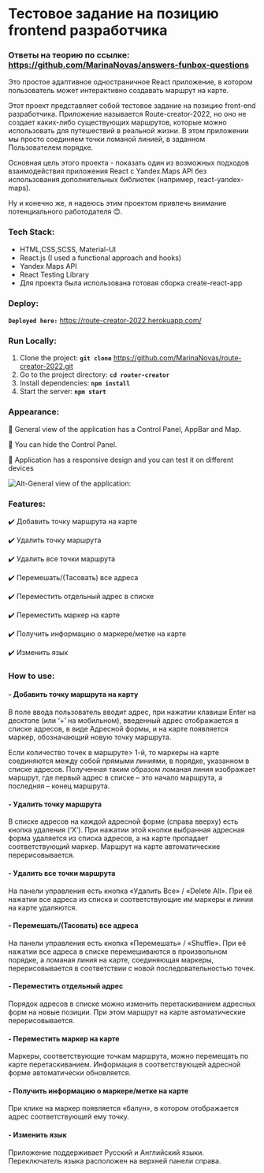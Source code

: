 # Тестовое задание на позицию frontend разработчика

### Ответы на теорию по ссылке: https://github.com/MarinaNovas/answers-funbox-questions

Это простое адаптивное одностраничное React приложение, в котором пользователь может интерактивно создавать маршрут на карте.

Этот проект представляет собой тестовое задание на позицию front-end разработчика. Приложение называется Route-creator-2022, но оно не создает каких-либо существующих маршрутов, которые можно использовать для путешествий в реальной жизни. В этом приложении мы просто соединяем точки ломаной линией, в заданном Пользователем порядке.

Основная цель этого проекта - показать один из возможных подходов взаимодействия приложения React с Yandex.Maps  API без использования дополнительных библиотек (например, react-yandex-maps).

Ну и конечно же, я надеюсь этим проектом привлечь внимание потенциального работодателя :blush:.

### Tech Stack:

- HTML,CSS,SCSS, Material-UI
- React.js (I used a functional approach and hooks)
- Yandex Maps API
- React Testing Library
- Для проекта была использована готовая сборка create-react-app

### Deploy:

**`Deployed here:`** https://route-creator-2022.herokuapp.com/

### Run Locally:
1. Clone the project: **`git clone`** https://github.com/MarinaNovas/route-creator-2022.git
2. Go to the project directory: **`cd router-creator`**
3. Install dependencies: **`npm install`**
4. Start the server: **`npm start`**

### Appearance:
:rocket: General view of the application has a Control Panel, AppBar and Map.

:rocket: You can hide the Control Panel.

:rocket: Application has a responsive design and you can test it on different devices

![Alt-General view of the application:](https://github.com/MarinaNovas/route-creator-2022/blob/master/route-creator-sm.jpg "Орк")

### Features:
:heavy_check_mark: Добавить точку маршрута на карте

:heavy_check_mark: Удалить точку маршрута

:heavy_check_mark: Удалить все точки маршрута

:heavy_check_mark: Перемешать/(Тасовать) все адреса

:heavy_check_mark: Переместить отдельный адрес в списке

:heavy_check_mark: Переместить маркер на карте

:heavy_check_mark: Получить информацию о маркере/метке на карте

:heavy_check_mark: Изменить язык

### How to use:
#### - Добавить точку маршрута на карту
В поле ввода пользователь вводит адрес, при нажатии клавиши Enter на десктопе (или ‘+’ на мобильном), введенный адрес отображается в списке адресов, в виде Адресной формы, и на карте появляется маркер, обозначающий новую точку маршрута.

Если количество точек в маршруте> 1-й, то маркеры на карте соединяются между собой прямыми линиями, в порядке, указанном в списке адресов. Полученная таким образом ломаная линия изображает маршрут, где первый адрес в списке – это начало маршрута, а последняя – конец маршрута.
#### - Удалить точку маршрута
В списке адресов на каждой адресной форме (справа вверху) есть кнопка удаления (‘X’). При нажатии этой кнопки выбранная адресная форма удаляется из списка адресов, а на карте пропадает соответствующий маркер. Маршрут на карте автоматические перерисовывается.
#### - Удалить все точки маршрута
На панели управления есть кнопка «Удалить Все» / «Delete All». При её нажатии все адреса из списка и соответствующие им маркеры и линии на карте удаляются.
#### -	Перемешать/(Тасовать) все адреса
На панели управления есть кнопка «Перемешать» / «Shuffle». При её нажатии все адреса в списке перемешиваются в произвольном порядке, а ломаная линия на карте, соединяющая маркеры, перерисовывается в соответствии с новой последовательностью точек.
#### -	Переместить отдельный адрес
Порядок адресов в списке можно изменить перетаскиванием адресных форм на новые позиции. При этом маршрут на карте автоматические перерисовывается.
#### - Переместить маркер на карте
Маркеры, соответствующие точкам маршрута, можно перемещать по карте перетаскиванием. Информация в соответствующей адресной форме автоматически обновляется.
#### - Получить информацию о маркере/метке на карте
При клике на маркер появляется «балун», в котором отображается адрес соответствующей ему точку.
#### - Изменить язык
Приложение поддерживает Русский и Английский языки. Переключатель языка расположен на верхней панели справа.
